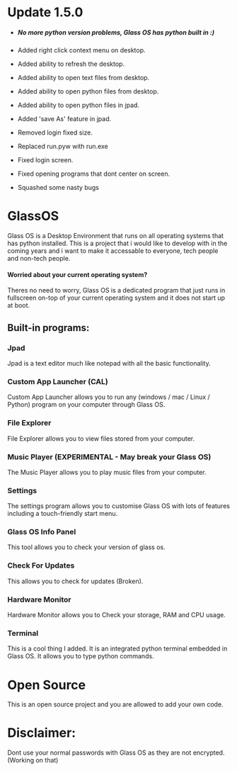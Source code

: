 # Update 1.5.0
* ##### No more python version problems, Glass OS has python built in :)

* Added right click context menu on desktop.
* Added ability to refresh the desktop.
* Added ability to open text files from desktop.
* Added ability to open python files from desktop.
* Added ability to open python files in jpad.
* Added 'save As' feature in jpad.
* Removed login fixed size.
* Replaced run.pyw with run.exe
* Fixed login screen.
* Fixed opening programs that dont center on screen.
* Squashed some nasty bugs

# GlassOS
Glass OS is a Desktop Environment that runs on all operating systems that has python installed. This is a project that i would like to develop with in the coming years and i want to make it accessable to everyone, tech people and non-tech people.

#### Worried about your current operating system?
Theres no need to worry, Glass OS is a dedicated program that just runs in fullscreen on-top of your current operating system and it does not start up at boot.

## Built-in programs:

### Jpad
Jpad is a text editor much like notepad with all the basic functionality.

### Custom App Launcher (CAL)
Custom App Launcher allows you to run any (windows / mac / Linux / Python) program on your computer through Glass OS.

### File Explorer
File Explorer allows you to view files stored from your computer.

### Music Player (EXPERIMENTAL - May break your Glass OS)
The Music Player allows you to play music files from your computer.

### Settings
The settings program allows you to customise Glass OS with lots of features including a touch-friendly start menu.

### Glass OS Info Panel
This tool allows you to check your version of glass os.

### Check For Updates
This allows you to check for updates (Broken).

### Hardware Monitor
Hardware Monitor allows you to Check your storage, RAM and CPU usage.

### Terminal
This is a cool thing I added. It is an integrated python terminal embedded in Glass OS. It allows you to type python commands.

# Open Source
This is an open source project and you are allowed to add your own code.

# Disclaimer:
Dont use your normal passwords with Glass OS as they are not encrypted. (Working on that)
